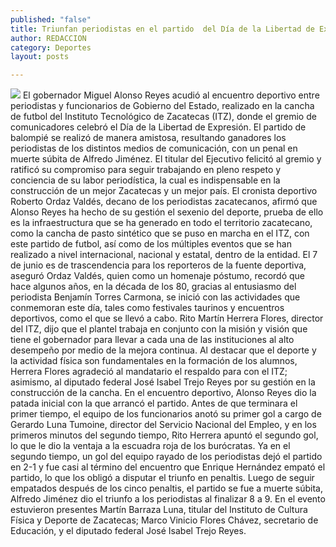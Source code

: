 ```yaml
---
published: "false"
title: Triunfan periodistas en el partido  del Día de la Libertad de Expresión
author: REDACCION
category: Deportes
layout: posts

---
```


![](http://i.imgur.com/xlllUYPm.jpg)
El gobernador Miguel Alonso Reyes acudió al encuentro deportivo entre periodistas y funcionarios de Gobierno del Estado, realizado en la cancha de futbol del Instituto Tecnológico de Zacatecas (ITZ), donde el gremio de comunicadores celebró el Día de la Libertad de Expresión.
El partido de balompié se realizó de manera amistosa, resultando ganadores los periodistas de los distintos medios de comunicación, con un penal en muerte súbita de Alfredo Jiménez. 
El titular del Ejecutivo felicitó al gremio y ratificó su compromiso para seguir trabajando en pleno respeto y conciencia de su labor periodística, la cual es indispensable en la construcción de un mejor Zacatecas y un mejor país.
El cronista deportivo Roberto Ordaz Valdés, decano de los periodistas zacatecanos, afirmó que Alonso Reyes ha hecho de su gestión el sexenio del deporte, prueba de ello es la infraestructura que se ha generado en todo el territorio zacatecano, como la cancha de pasto sintético que se puso en marcha en el ITZ, con este partido de futbol, así como de los múltiples eventos que se han realizado a nivel internacional, nacional y estatal, dentro de la entidad. 
El 7 de junio es de trascendencia para los reporteros de la fuente deportiva, aseguró Ordaz Valdés, quien como un homenaje póstumo, recordó que hace algunos años, en la década de los 80, gracias al entusiasmo del periodista Benjamín Torres Carmona, se inició con las actividades que conmemoran este día, tales como festivales taurinos y encuentros deportivos, como el que se llevó a cabo. 
Rito Martín Herrera Flores, director del ITZ, dijo que el plantel trabaja en conjunto con la misión y visión que tiene el gobernador para llevar a cada una de las instituciones al alto desempeño por medio de la mejora continua.
Al destacar que el deporte y la actividad física son fundamentales en la formación de los alumnos, Herrera Flores agradeció al mandatario el respaldo para con el ITZ; asimismo, al diputado federal José Isabel Trejo Reyes por su gestión en la construcción de la cancha. 
En el encuentro deportivo, Alonso Reyes dio la patada inicial con la que arrancó el partido.
Antes de que terminara el primer tiempo, el equipo de los funcionarios anotó su primer gol a cargo de Gerardo Luna Tumoine, director del Servicio Nacional del Empleo, y en los primeros minutos del segundo tiempo, Rito Herrera apuntó el segundo gol, lo que le dio la ventaja a la escuadra roja de los burócratas. 
Ya en el segundo tiempo, un gol del equipo rayado de los periodistas dejó el partido en 2-1 y fue casi al término del encuentro que Enrique Hernández empató el partido, lo que los obligó a disputar el triunfo en penaltis. 
Luego de seguir empatados después de los cinco penaltis, el partido se fue a muerte súbita, Alfredo Jiménez dio el triunfo a los periodistas al finalizar 8 a 9.
En el evento estuvieron presentes Martín Barraza Luna, titular del Instituto de Cultura Física y Deporte de Zacatecas; Marco Vinicio Flores Chávez, secretario de Educación, y el diputado federal José Isabel Trejo Reyes. 
